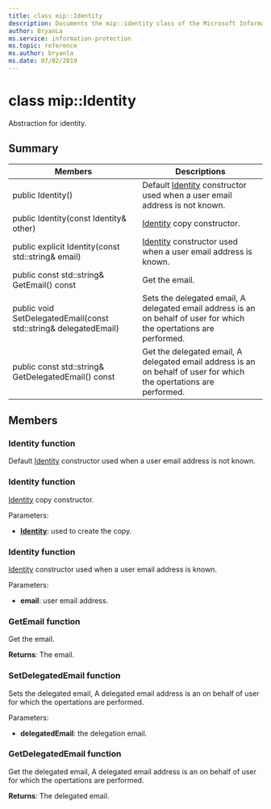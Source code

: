 ```yaml
---
title: class mip::Identity 
description: Documents the mip::identity class of the Microsoft Information Protection (MIP) SDK.
author: BryanLa
ms.service: information-protection
ms.topic: reference
ms.author: bryanla
ms.date: 07/02/2019
---
```


# class mip::Identity 
Abstraction for identity.
  
## Summary
 Members                        | Descriptions                                
--------------------------------|---------------------------------------------
public Identity()  |  Default [Identity](class_mip_identity.md) constructor used when a user email address is not known.
public Identity(const Identity& other)  |  [Identity](class_mip_identity.md) copy constructor.
public explicit Identity(const std::string& email)  |  [Identity](class_mip_identity.md) constructor used when a user email address is known.
public const std::string& GetEmail() const  |  Get the email.
public void SetDelegatedEmail(const std::string& delegatedEmail)  |  Sets the delegated email, A delegated email address is an on behalf of user for which the opertations are performed.
public const std::string& GetDelegatedEmail() const  |  Get the delegated email, A delegated email address is an on behalf of user for which the opertations are performed.
  
## Members
  
### Identity function
Default [Identity](class_mip_identity.md) constructor used when a user email address is not known.
  
### Identity function
[Identity](class_mip_identity.md) copy constructor.

Parameters:  
* **[Identity](class_mip_identity.md)**: used to create the copy.


  
### Identity function
[Identity](class_mip_identity.md) constructor used when a user email address is known.

Parameters:  
* **email**: user email address.


  
### GetEmail function
Get the email.

  
**Returns**: The email.
  
### SetDelegatedEmail function
Sets the delegated email, A delegated email address is an on behalf of user for which the opertations are performed.

Parameters:  
* **delegatedEmail**: the delegation email.


  
### GetDelegatedEmail function
Get the delegated email, A delegated email address is an on behalf of user for which the opertations are performed.

  
**Returns**: The delegated email.
